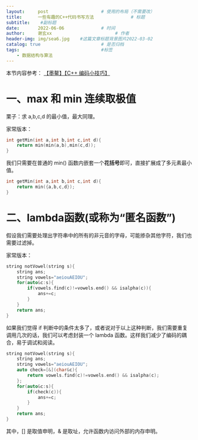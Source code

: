 ```yaml
---
layout:     post   				    # 使用的布局（不需要改）
title:      一些有趣的C++代码书写方法				# 标题 
subtitle:    #副标题
date:       2022-06-06 				# 时间
author:     谢玄xx 						# 作者
header-img: img/sea6.jpg 	#这篇文章标题背景图片2022-03-02 
catalog: true 						# 是否归档
tags:								#标签
    - 数据结构与算法
---
```


本节内容参考：
[【墨鳌】【C++ 编码小技巧】](https://leetcode.cn/circle/discuss/7xedyl/)

# 一、max 和 min 连续取极值

栗子：求 a,b,c,d 的最小值，最大同理。  

家常版本：
```CPP
int getMin(int a,int b,int c,int d){
    return min(min(a,b),min(c,d));
}
```
我们只需要在普通的 min() 函数内嵌套一个**花括号**即可，直接扩展成了多元素最小值。  

```CPP
int getMin(int a,int b,int c,int d){
    return min({a,b,c,d});
}
```

# 二、lambda函数(或称为“匿名函数”)

假设我们需要处理出字符串中的所有的非元音的字母，可能掺杂其他字符，我们也需要过滤掉。

家常版本：

```CPP
string notVowel(string s){
    string ans;
    string vowels="aeiouAEIOU";
    for(auto&c:s){
        if(vowels.find(c)!=vowels.end() && isalpha(c)){
            ans+=c;
        }
    }
    return ans;
}
```
如果我们觉得 if 判断中的条件太多了，或者说对于以上这种判断，我们需要重复调用几次的话，我们可以考虑封装一个 lambda 函数。这样我们减少了编码的耦合，易于调试和阅读。

```CPP
string notVowel(string s){
    string ans;
    string vowels="aeiouAEIOU";
    auto check=[&](char&c){
        return vowels.find(c)!=vowels.end() && isalpha(c);
    };
    for(auto&c:s){
        if(check(c)){
            ans+=c;
        }
    }
    return ans;
}
```
其中，[] 是取值申明，& 是取址，允许函数内访问外部的内存申明。
